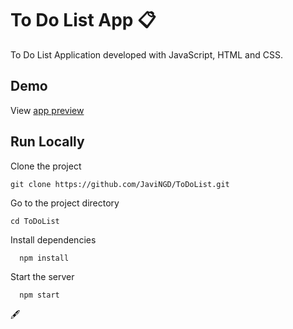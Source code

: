 # To Do List App 📋

To Do List Application developed with JavaScript, HTML and CSS.

## Demo

View <a href='https://javingd.github.io/ToDoList/' target='_blank' rel="noreferrer">app preview</a>

## Run Locally 

Clone the project
```plaintext
git clone https://github.com/JaviNGD/ToDoList.git
```

Go to the project directory
```plaintext
cd ToDoList
```

Install dependencies
```plaintext
  npm install
```

Start the server
```plaintext
  npm start
```

🖋️
